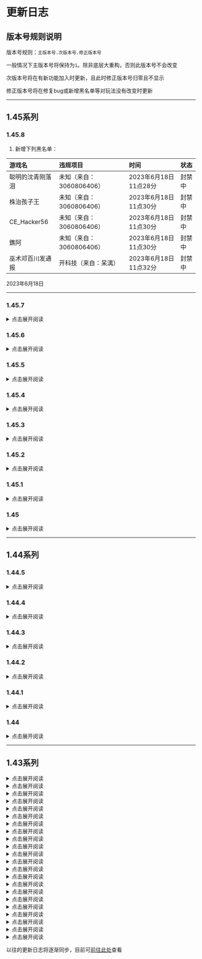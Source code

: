 # 更新日志

## 版本号规则说明

版本号规则：`主版本号.次版本号.修正版本号`

一般情况下主版本号将保持为`1`。除非底层大重构，否则此版本号不会改变

次版本号将在有新功能加入时更新，且此时修正版本号归零且不显示

修正版本号将在修复bug或新增黑名单等对玩法没有改变时更新

---

## 1.45系列

### 1.45.8

1. 新增下列黑名单：

|游戏名|违规项目|时间|状态|
|:----|:----|:----|:----|
|聪明的沈青刚落泪|未知（来自：3060806406）|2023年6月18日11点28分|封禁中|
|株治孩子王|未知（来自：3060806406）|2023年6月18日11点30分|封禁中|
|CE_Hacker56|未知（来自：3060806406）|2023年6月18日11点30分|封禁中|
|鐎阿|未知（来自：3060806406）|2023年6月18日11点30分|封禁中|
|巫术邓百川发通报|开科技（来自：呆漓）|2023年6月18日11点32分|封禁中|

2023年6月18日

---

### 1.45.7

<details>
<summary>点击展开阅读</summary>

1. 新增下列黑名单：

|游戏名|违规项目|时间|状态|
|:----|:----|:----|:----|
|我乃常山赵子龙死|连点器（同步来源：法师）|2023年5月26日22点37分|封禁中|
|大度的本相去政树|未知（同步来源：蝌蚪）|2023年5月26日22点37分|封禁中|
|北京南瓜开飞机|辱骂他人（同步来源：白菜）|2023年5月26日22点38分|封禁中|
|超伦的止清扭瓶盖|刷屏（同步来源：白菜）|2023年5月26日22点38分|封禁中|
|菠菜味薛宝考试|连点器（同步来源：阿熙）|2023年5月26日22点39分|封禁中|
|自私猫女喝阔咯|开科技（同步来源：阿熙）|2023年5月26日22点39分|封禁中|
|OFinKinZ|开科技（同步来源：白菜）|2023年5月26日22点39分|封禁中|
|熠垣|开科技（同步来源：白菜）|2023年5月26日22点40分|封禁中|
|14497542|攻击队友（同步来源：蝌蚪）|2023年5月26日22点40分|封禁中|

2023年5月26日
</details>

### 1.45.6

<details>
<summary>点击展开阅读</summary>

1. 新增下列黑名单：

|游戏名|违规项目|时间|状态|
|:----|:----|:----|:----|
|Sqwerrth|连点器（同步来源：白菜）|2023年5月7日11点33分|封禁中|
|板栗味常见搁浅|攻击队友（同步来源：白菜）|2023年5月7日11点34分|封禁中|
|坚强高士廉学英语|攻击队友（同步来源：白菜）|2023年5月7日11点34分|封禁中|
|老练村|攻击队友（同步来源：白菜）|2023年5月7日11点34分|封禁中|
|DREAM丶牛13|连点器（同步来源：白菜）|2023年5月7日11点43分|封禁中|
|MC520|连点器（同步来源：1227729929）|2023年5月7日11点44分|封禁中|
|卢是老六|连点器（同步来源：3292744510）|2023年5月7日11点46分|封禁中|
|断然的马肝游戏|开科技（同步来源：白菜）|2023年5月7日11点46分|封禁中|
|portal服务器_|开科技（同步来源：白菜）|2023年5月7日11点46分|封禁中|
|倒立的人偶|刷屏（同步来源：白菜）|2023年5月7日11点47分|封禁中|
|喜欢欣的我|未知（同步来源：白菜）|2023年5月7日11点47分|封禁中|
|VHENSS6hz|开科技（同步来源：阿熙）|2023年5月7日11点48分|封禁中|
|坤坤早上打鸣|攻击队友（同步来源：3204504686）|2023年5月7日11点49分|封禁中|

2023年5月14日
</details>

### 1.45.5

<details>
<summary>点击展开阅读</summary>

1. 新增下列黑名单：

|游戏名|违规项目|时间|状态|
|:----|:----|:----|:----|
|去很深刻v|攻击队友（同步来源：白菜）|2023年4月29日14点06分|封禁中|
|修勾难道也有烦恼|连点器（同步来源：白菜）|2023年4月29日14点07分|封禁中|
|clp喵520awa|辱骂他人（同步来源：白菜）|2023年4月29日14点07分|封禁中|
|小仙酱a|辱骂他人（同步来源：白菜）|2023年4月29日14点07分|封禁中|
|Has_k|开科技（同步来源：异世）|2023年4月29日14点09分|封禁中|
|一个字飞飞飞|开科技（同步来源：异世）|2023年4月29日14点09分|封禁中|
|imo忆莫啊|连点器（同步来源：白菜）|2023年4月29日14点09分|封禁中|
|神明TYF|崩服（同步来源：白菜）|2023年4月29日14点09分|封禁中|
|javaLLLLL|开科技（同步来源：白菜，阿熙）|2023年4月29日14点10分|封禁中|

2. 解除下列黑名单：

|游戏名|违规项目|时间|状态|
|:----|:----|:----|:----|
|Chaos_star|辱骂他人（同步来源：白菜）|2023年4月29日14点25分|已解封|

2023年4月29日
</details>

### 1.45.4

<details>
<summary>点击展开阅读</summary>

1. 新增下列黑名单：

|游戏名|违规项目|时间|状态|
|:----|:----|:----|:----|
|mh12系20|开科技（同步来源：白菜）|2023年4月22日10点25分|封禁中|
|幻影巨像敲木鱼|连点器（同步来源：白菜）|2023年4月22日10点26分|封禁中|
|悔棋的枯萎东方朔|崩服（同步来源：白菜）|2023年4月22日10点26分|封禁中|
|解密的爆燃芒果|攻击队友（同步来源：白菜）|2023年4月22日10点27分|封禁中|
|吉吉且国王76|攻击队友（同步来源：蝌蚪）|2023年4月22日10点27分|封禁中|
|正派之孙立深吸|攻击队友（同步来源：白菜）|2023年4月22日10点27分|封禁中|
|喝冷饮的旧都老板|攻击队友（同步来源：阿熙）|2023年4月22日10点28分|封禁中|
|454874554454|开科技（同步来源：阿熙）|2023年4月22日10点29分|封禁中|
|6大哥背行囊6|开科技（同步来源：阿熙）|2023年4月22日10点29分|封禁中|
|Tonychu|崩服（同步来源：白菜）|2023年4月22日10点30分|封禁中|
|干脆牧羊做手工|卖科技（同步来源：282368602）|2023年4月22日10点33分|封禁中|
|执行官Chroma|盗图，篡改地图作者名|2023年4月22日10点33分|封禁中|
|神里绫华yydsnb|坑队友（同步来源：蝌蚪）|2023年4月22日10点34分|封禁中|
|小秦和水|连点器（同步来源：白菜）|2023年4月22日10点35分|封禁中|
|Chaos_star|辱骂他人（同步来源：白菜）|2023年4月29日14点25分|已解封|
|陈立行clx|攻击队友（同步来源：白菜）|2023年4月22日20点17分|封禁中|
|忧伤室里弹三弦|攻击队友（同步来源：白菜）|2023年4月22日20点17分|封禁中|

2023年4月24日
</details>

### 1.45.3

<details>
<summary>点击展开阅读</summary>

1. 控制中心新增管理员飞天羽毛，进入隐身巡查自动获取。

2. 新增下列黑名单：

|猫孩子哔哔哔|崩服（同步来源：阿熙）|2023年4月15日19点26分|封禁中|
|:----|:----|:----|:----|
|猫孩子话哗哔哗|崩服（同步来源：阿熙）|2023年4月15日19点27分|封禁中|
|强劲梨子练功|辱骂他人（同步来源：尘子）|2023年4月15日19点50分|封禁中|
|小白爱恰西瓜|未知（同步来源：天启）|2023年4月15日19点51分|封禁中|
|家养沙皇的航行|辱骂他人（同步来源：白菜）|2023年4月15日19点52分|封禁中|
|伦敦守卫闻花香|攻击队友（同步来源：3204504686）|2023年4月15日19点55分|封禁中|
|跑酷的几几|连点器（同步来源：蝌蚪）|2023年4月15日19点57分|封禁中|
|GS3000|连点器（同步来源：白菜）|2023年4月15日19点57分|封禁中|
|鎧蓠|连点器（同步来源：白菜）|2023年4月15日19点58分|封禁中|
|祖国永远666|连点器（同步来源：蝌蚪）|2023年4月15日19点58分|封禁中|
|wsjc2022|连点器（同步来源：蝌蚪）|2023年4月15日19点58分|封禁中|
|麦仔回归号|攻击队友（同步来源：蝌蚪）|2023年4月15日20点00分|封禁中|
|小本5465446|开科技，崩服（同步来源：3204504686）|2023年4月15日20点00分|封禁中|
|小白测试23|开科技（同步来源：3204504686）|2023年4月15日20点01分|封禁中|
|下楼梯的白羊小麦|连点器（同步来源：蝌蚪）|2023年4月15日20点03分|封禁中|
|设定风景的房间给|辱骂他人（同步来源：尘子，蝌蚪）|2023年4月15日20点03分|封禁中|
|没天赋的高手|攻击队友（同步来源：尘子）|2023年4月15日20点04分|封禁中|
|时光的现象|开科技（同步来源：尘子）|2023年4月15日20点05分|封禁中|
|挖矿的好玩短毛猫|连点器（同步来源：282368602）|2023年4月15日20点06分|封禁中|

2023年4月15日
</details>

### 1.45.2

<details>
<summary>点击展开阅读</summary>

1. 新增下列黑名单：

|游戏名|违规项目|时间|状态|
|:----|:----|:----|:----|
|聪明蘑菇看涨潮2|开科技（同步来源：白菜）|2023年3月27日18点35分|封禁中|
|封河有呆毛|开科技（同步来源：阿熙）|2023年3月27日10点39分|封禁中|
|白云做的奶布丁|开科技（同步来源：阿熙）|2023年3月28日19点06分|封禁中|
|玖玖惹人耐_|开科技（同步来源：阿熙）|2023年3月28日19点07分|封禁中|
|狂笑的蛇将起舞刀|开科技（同步来源：阿熙）|2023年3月28日19点07分|封禁中|
|6ice5_31C|开科技（同步来源：阿熙）|2023年4月5日14点58分|封禁中|
|狂笑蛇将要写散文|开科技（同步来源：阿熙）|2023年4月5日14点58分|封禁中|
|强硬之妹子吟诗|开科技（同步来源：阿熙）|2023年4月5日14点59分|封禁中|
|牛起来了是吧fw|开科技（同步来源：阿熙）|2023年4月5日15点00分|封禁中|
|上网的沙兵|开科技，连点器（同步来源：天启）|2023年4月5日15点01分|封禁中|
|Beijing家庭|连点器（同步来源：天启）|2023年4月5日15点02分|封禁中|
|狍崽Vincent|开科技（同步来源：阿熙）|2023年4月5日15点02分|封禁中|
|魔都尸壳学地理|未知（同步来源：没实力）|2023年4月5日15点03分|封禁中|
|鹤啸在九天|开科技（同步来源：白菜）|2023年4月5日15点03分|封禁中|
|菠菜味薛宝考试|连点器（同步来源：白菜）|2023年4月5日15点04分|封禁中|
|脑洞经理上车|崩服（同步来源：没实力）|2023年4月5日15点05分|封禁中|
|率直的萝卜进观园|未知（同步来源：hklko）|2023年4月5日15点06分|封禁中|
|1影手1|未知（同步来源：hklko）|2023年4月5日15点08分|封禁中|
|练工的霜不冻木瓜|开科技（同步来源：白菜）|2023年4月5日15点08分|封禁中|
|WDF本人|连点器（同步来源：没实力）|2023年4月5日15点09分|封禁中|

2023年4月05日
</details>

### 1.45.1

<details>
<summary>点击展开阅读</summary>

1. 修复了开局倒计时卡在5秒的BUG。

2. 新增下列黑名单：

|游戏名|违规项目|时间|状态|
|:----|:----|:----|:----|
|卿钨麑謷|开科技|2023年3月26日11点28分|封禁中|
|唱山歌的磐石药师|开科技|2023年3月26日11点30分|封禁中|
|异世寓言01|冒充他人，开科技|2023年3月26日11点39分|封禁中|
|异世寓言02|冒充他人，开科技|2023年3月26日11点39分|封禁中|
|异世寓言03|冒充他人，开科技|2023年3月26日11点39分|封禁中|
|异世寓言04|冒充他人，开科技|2023年3月26日11点39分|封禁中|
|异世寓言05|冒充他人，开科技|2023年3月26日11点39分|封禁中|
|异世寓言06|冒充他人，开科技|2023年3月26日11点39分|封禁中|
|异世寓言07|冒充他人，开科技|2023年3月26日11点39分|封禁中|
|异世寓言08|冒充他人，开科技|2023年3月26日11点39分|封禁中|
|异世寓言09|冒充他人，开科技|2023年3月26日11点39分|封禁中|
|异世寓言10|冒充他人，开科技|2023年3月26日11点39分|封禁中|
|异世寓言1|冒充他人，开科技|2023年3月26日11点39分|封禁中|
|异世寓言_反馈|冒充他人，开科技|2023年3月26日11点39分|封禁中|
|异世寓言__|冒充他人，开科技|2023年3月26日11点39分|封禁中|
|异世寓言___|冒充他人，开科技|2023年3月26日11点39分|封禁中|
|异世寓言____|冒充他人，开科技|2023年3月26日11点39分|封禁中|
|异世寓言_____|冒充他人，开科技|2023年3月26日11点39分|封禁中|
|异世寓言______|冒充他人，开科技|2023年3月26日11点39分|封禁中|
|雨晴工作室1|冒充他人，开科技|2023年3月26日11点39分|封禁中|
|雨晴工作室官方|冒充他人，开科技|2023年3月26日11点39分|封禁中|
|雨晴工作室高层|冒充他人，开科技|2023年3月26日11点39分|封禁中|
|炸服人雨晴工作室|冒充他人，开科技|2023年3月26日11点39分|封禁中|

2023年3月26日
</details>

### 1.45

<details>
<summary>点击展开阅读</summary>

1. 修改了tnt的相关模块，现规则如下：

- 不在召唤tnt，而是5秒后模拟爆炸

- 伤害如下

``` 伤害规则
3格内  5♥
3格外  5格内  4♥
5格外  8格内  2♥
8格外  无伤
```

- 方块破坏规则未更改

2. 新增下列黑名单：

|游戏名|违规项目|时间|状态|
|:----|:----|:----|:----|
|狼人行动的神|辱骂他人|2023年3月19日14点52分|封禁中|
|雨晴工作室官方|冒充他人，开科技|2023年3月19日15点21分|封禁中|

2023年3月17日
</details>

---

## 1.44系列

### 1.44.5

<details>
<summary>点击展开阅读</summary>

1. 修复了陷阱有概率不触发的BUG。

2023年3月12日

</details>

### 1.44.4

<details>
<summary>点击展开阅读</summary>

1. 新增”我的伙伴“处理模块，防止“我的伙伴”影响游戏

2. 修复利用“我的伙伴”卡物品的BUG

3. 新增下列黑名单：

|游戏名|违规项目|时间|状态|
|:----|:----|:----|:----|
|Micamaiya|崩服|2023年3月12日12点09分|封禁中|
|mn闭|攻击队友|2023年3月12日12点16分|封禁中|

2023年3月12日
</details>

### 1.44.3

<details>
<summary>点击展开阅读</summary>

1. 修复陷阱不能正常触发的BUG

2. 修复陷阱偶显购买异常的BUG

3. 补充部分命令方块注释

4. 新增下列黑名单：

|游戏名|违规项目|时间|状态|
|:----|:----|:----|:----|
|花雨庭大笨蛋呀|开科技|2023年2月23日14点27分|封禁中|
|叼的鱼666|连点器|2023年2月23日15点29分|封禁中|

2023年2月23日
</details>

### 1.44.2

<details>
<summary>点击展开阅读</summary>

1. 修复玩家胜利次数排行榜不显示的BUG

2. 出生点比较模块改为动态开启，在非对局情况下停止运行

3. 后台新增命令方块运行情况检测模块

4. 彻底移除救援平台相关模块

5. 新增下列黑名单：

|游戏名|违规项目|时间|状态|
|:----|:----|:----|:----|
|欢乐的柠檬4|崩服|2023年2月20日12点05分|封禁中|
|stefanieku|攻击队友|2023年2月20日12点07分|封禁中|

2023年2月20日
</details>

### 1.44.1

<details>
<summary>点击展开阅读</summary>

1. 优化上线回城逻辑，减少卡顿

2. 优化获胜次数排行榜和uid列表的展示逻辑，减少卡顿

3. 取消开局kill

4. 新增下列黑名单：

|游戏名|违规项目|时间|状态|
|:----|:----|:----|:----|
|北北不暮南哥哥|连点器|2023年2月12日10点55分|封禁中|
|江苏穆贵妃考试|连点器|2023年2月12日10点56分|封禁中|
|鹅鹅服|崩服|2023年2月12日10点58分|封禁中|
|sgtthsdtzdgr|攻击队友|2023年2月12日10点59分|封禁中|

2023年2月10日
</details>

### 1.44

<details>
<summary>点击展开阅读</summary>

1. 删除救援平台

2. 新增床保护陷阱，推广期300经验，购买后敌方玩家靠近我方床将触发提示并给予失明5秒，挖掘疲劳8秒，虚弱3秒

3. 删除中岛两侧的平台及护身符

4. 大厅出生点4块萤石改为末地折跃门方块

5. 拆床次数统计改为只统计单局

6. 新增下列黑名单：

|游戏名|违规项目|时间|状态|
|:----|:----|:----|:----|
|水星德古拉喝稀饭|连点器|2023年2月2日14点48分|封禁中|
|2022_11_11|崩服|2023年2月3日15点55分|封禁中|

2023年2月04日
</details>

---

## 1.43系列

<details>
<summary>点击展开阅读</summary>



</details>

<details>
<summary>点击展开阅读</summary>



</details>

<details>
<summary>点击展开阅读</summary>



</details>

<details>
<summary>点击展开阅读</summary>



</details>

<details>
<summary>点击展开阅读</summary>



</details>

<details>
<summary>点击展开阅读</summary>



</details>

<details>
<summary>点击展开阅读</summary>



</details>

<details>
<summary>点击展开阅读</summary>



</details>

<details>
<summary>点击展开阅读</summary>



</details>

<details>
<summary>点击展开阅读</summary>



</details>

<details>
<summary>点击展开阅读</summary>



</details>

<details>
<summary>点击展开阅读</summary>



</details>

<details>
<summary>点击展开阅读</summary>



</details>

<details>
<summary>点击展开阅读</summary>



</details>

<details>
<summary>点击展开阅读</summary>



</details>

<details>
<summary>点击展开阅读</summary>



</details>

<details>
<summary>点击展开阅读</summary>



</details>

<details>
<summary>点击展开阅读</summary>



</details>

<details>
<summary>点击展开阅读</summary>



</details>

<details>
<summary>点击展开阅读</summary>



</details>

<details>
<summary>点击展开阅读</summary>



</details>

<details>
<summary>点击展开阅读</summary>



</details>

以往的更新日志将逐渐同步，目前可[前往此处](https://support.qq.com/products/288846/blog-archive)查看